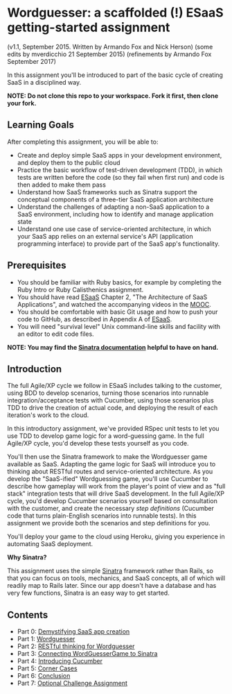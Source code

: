 <!-- @format -->

# Wordguesser: a scaffolded (!) ESaaS getting-started assignment

(v1.1, September 2015. Written by Armando Fox and Nick Herson)
(some edits by mverdicchio 21 September 2015)
(refinements by Armando Fox September 2017)

In this assignment you'll be introduced to part of the basic cycle of creating SaaS in a disciplined way.

**NOTE: Do not clone this repo to your workspace. Fork it first, then clone your fork.**

## Learning Goals

After completing this assignment, you will be able to:

- Create and deploy simple SaaS apps in your development environment, and deploy them to the public cloud
- Practice the basic workflow of test-driven development (TDD), in which tests are written before the code (so they fail when first run) and code is then added to make them pass
- Understand how SaaS frameworks such as Sinatra support the conceptual components of a three-tier SaaS application architecture
- Understand the challenges of adapting a non-SaaS application to a SaaS environment, including how to identify and manage application state
- Understand one use case of service-oriented architecture, in which your SaaS app relies on an external service's API (application programming interface) to provide part of the SaaS app's functionality.

## Prerequisites

- You should be familiar with Ruby basics, for example by completing the Ruby Intro or Ruby Calisthenics assignment.
- You should have read [ESaaS](http://www.saasbook.info) Chapter 2, "The Architecture of SaaS Applications", and watched the accompanying videos in the [MOOC](http://www.saas-class.org).
- You should be comfortable with basic Git usage and how to push your code to GitHub, as described in Appendix A of [ESaaS](http://www.saasbook.info).
- You will need "survival level" Unix command-line skills and facility with an editor to edit code files.

**NOTE: You may find the [Sinatra documentation](https://sinatrarb.com) helpful to have on hand.**

## Introduction

The full Agile/XP cycle we follow in ESaaS includes talking to the customer, using BDD to develop scenarios, turning those scenarios into runnable integration/acceptance tests with Cucumber, using those scenarios plus TDD to drive the creation of actual code, and deploying the result of each iteration's work to the cloud.

In this introductory assignment, we've provided RSpec unit tests to let you use TDD to develop game logic for a word-guessing game. In the full Agile/XP cycle, you'd develop these tests yourself as you code.

You'll then use the Sinatra framework to make the Wordguesser game available as SaaS. Adapting the game logic for SaaS will introduce you to thinking about RESTful routes and service-oriented architecture. As you develop the "SaaS-ified" Wordguessing game, you'll use Cucumber to describe how gameplay will work from the player's point of view and as "full stack" integration tests that will drive SaaS development. In the full Agile/XP cycle, you'd develop Cucumber scenarios yourself based on consultation with the customer, and create the necessary _step definitions_ (Cucumber code that turns plain-English scenarios into runnable tests). In this assignment we provide both the scenarios and step definitions for you.

You'll deploy your game to the cloud using Heroku, giving you experience in automating SaaS deployment.

**Why Sinatra?**

This assignment uses the simple [Sinatra](https://github.com/sinatra/sinatra) framework rather than Rails, so that you can focus on tools, mechanics, and SaaS concepts, all of which will readily map to Rails later. Since our app doesn't have a database and has very few functions, Sinatra is an easy way to get started.

## Contents

- Part 0: [Demystifying SaaS app creation](docs/part_0_create_saas_app.md)
- Part 1: [Wordguesser](docs/part_1_wordguesser.md)
- Part 2: [RESTful thinking for Wordguesser](docs/part_2_restful_thinking.md)
- Part 3: [Connecting WordGuesserGame to Sinatra](docs/part_3_connecting_wordguesser_to_sinatra.md)
- Part 4: [Introducing Cucumber](docs/part_4_cucumber.md)
- Part 5: [Corner Cases](docs/part_5_corner_cases.md)
- Part 6: [Conclusion](docs/part_6_conclusion.md)
- Part 7: [Optional Challenge Assignment](docs/part_7_optional_challenge.md)
